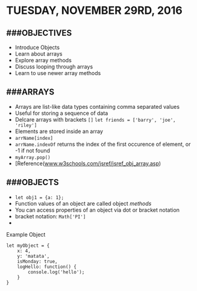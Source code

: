 # TUESDAY, NOVEMBER 29RD, 2016



###**OBJECTIVES**
---------------------------------------
+ Introduce Objects
+ Learn about arrays
+ Explore array methods
+ Discuss looping through arrays
+ Learn to use newer array methods


###**ARRAYS**
---------------------------------------
+ Arrays are list-like data types containing comma separated values
+ Useful for storing a sequence of data
+ Delcare arrays with brackets  `[]`
`let friends = ['barry', 'joe', 'riley']`
+ Elements are stored inside an array
+ `arrName[index]`
+ `arrName.indexOf` returns the index of the first occurence of element, or -1 if not found 
+ `myArray.pop()` 
+ [Reference(www.w3schools.com/jsref/jsref_obj_array.asp)


###**OBJECTS**
---------------------------------------
+ `let obj1 = {a: 1};`
+ Function values of an object are called object _methods_
+ You can access properties of an object via dot or bracket notation
+ bracket notation: `Math['PI']`
+

Example Object
```
let myObject = {
    x: 4,
    y: 'matata', 
    isMonday: true,
    logHello: function() {
        console.log('hello');
    }
}
```


